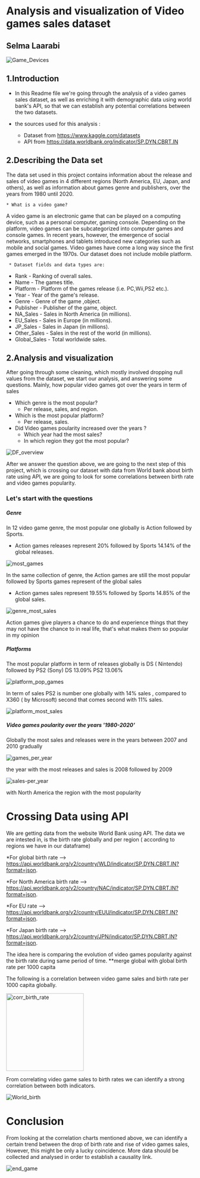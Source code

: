 # Analysis and visualization of Video games sales dataset
## Selma Laarabi

![Game_Devices](video_games_images/Game_Devices.jpg )


## 1.Introduction
- In this Readme file we're going through the analysis of a video games sales dataset, as well as enriching it with demographic data using world bank's API, 
so that we can establish any potential correlations between the two datasets.

- the sources used for this analysis :
   * Dataset from  https://www.kaggle.com/datasets
   * API from https://data.worldbank.org/indicator/SP.DYN.CBRT.IN
## 2.Describing the Data set
The data set used in this project contains information about the release and sales of video games in 4 different regions (North America, EU, Japan, and others),
as well as information about games genre and publishers, over the years from 1980 until 2020.  

    * What is a video game?
A video game is an electronic game that can be played on a computing device, such as a personal computer, gaming console. Depending on the platform, video games can be subcategorized into computer games and console games. In recent years, however, the emergence of social networks, smartphones and tablets introduced new categories such as mobile and social games. Video games have come a long way since the first games emerged in the 1970s. 
Our dataset does not include mobile platform.  

     * Dataset fields and data types are:
 - Rank - Ranking of overall sales.
 - Name - The games title.
 - Platform - Platform of the games release (i.e. PC,Wii,PS2 etc.).
 - Year - Year of the game's release.
 - Genre - Genre of the game ,object.
 - Publisher - Publisher of the game, object.
 - NA_Sales - Sales in North America (in millions).
 - EU_Sales - Sales in Europe (in millions).
 - JP_Sales - Sales in Japan (in millions).
 - Other_Sales - Sales in the rest of the world (in millions).
 - Global_Sales - Total worldwide sales.


## 2.Analysis and visualization

After going through some cleaning, which mostly involved dropping null values from the dataset, we start our analysis, and answering some questions.
Mainly, how popular video games got over the years in term of sales

  - Which genre is the most popular?
    * Per release, sales, and region.
  - Which is the most popular platform?
    * Per release, sales.
   - Did Video games poularity increased over the years ?
      * Which year had the most sales?
      * In which region they got the most popular?
     
![DF_overview](images/DF_overview.png)
    
    
After we answer the question above, we are going to the next step of this project, which is crossing our dataset with data from World bank about birth rate using API,
we are going to look for some correlations between birth rate and video games popularity.

### Let's start with the questions
##### Genre
In 12 video game genre, the most popular one globally is Action followed by Sports.
 - Action games releases represent 20% followed by Sports 14.14% of the global releases.



![most_games](images/most_games.png)


In the same collection of genre, the Action games are still the most popular followed by Sports games
represent  of the global sales 
  - Action games sales represent 19.55% followed by Sports	14.85% of the global sales.
 
![genre_most_sales](images/genre_most_sales.png)

Action games give players a chance to do and experience things that they may not have the chance to in real life, that's what makes them so popular in my opinion

##### Platforms

The most popular platform in term of releases globally is DS ( Nintendo) followed by PS2 (Sony)
DS      13.09%
PS2     13.06%

   ![platform_pop_games](images/platform_pop_games.png)
   
In term of sales PS2 is number one globally with 14% sales , compared to X360 ( by Microsoft) second that comes second with 11% sales.


   ![platform_most_sales](images/platform_most_sales.png)
  

##### Video games poularity over the years '1980-2020'
Globally the most sales and releases were in the years between 2007 and 2010 gradually

![games_per_year](images/games_per_year.png)

the year with the most releases and sales is 2008 followed by 2009


![sales-per_year](images/sales-per_year.png)

with North America the region with the most popularity


# Crossing Data using API

We are getting data from the website World Bank using API.
The data we are intested in, is the birth rate globally and per region ( according to regions we have in our dataframe)

*For global birth rate --> https://api.worldbank.org/v2/country/WLD/indicator/SP.DYN.CBRT.IN?format=json.

*For North America birth rate --> https://api.worldbank.org/v2/country/NAC/indicator/SP.DYN.CBRT.IN?format=json.

*For EU rate --> https://api.worldbank.org/v2/country/EUU/indicator/SP.DYN.CBRT.IN?format=json.

*For Japan birth rate --> https://api.worldbank.org/v2/country/JPN/indicator/SP.DYN.CBRT.IN?format=json.

The idea here is comparing the evolution of video games popularity against the birth rate during same period of time.
   **merge global with global birth rate per 1000 capita
 
The following is a correlation between video game sales and birth rate per 1000 capita globally.

   
  <img width="208" alt="corr_birth_rate" src="https://user-images.githubusercontent.com/89549422/197725711-324405d7-fc61-4c78-aa15-09606ea48640.png">

From correlating video game sales to birth rates we can identify a strong correlation between both indicators.

![World_birth](images/World_birth.png)



# Conclusion 

From looking at the correlation charts mentioned above, we can identify a certain trend between the drop of birth rate and rise of video games sales, However, this might be only a lucky coincidence. More data should be collected and analysed in order to establish a causality link.

    
  
  ![end_game](video_games_images/end_games.png)

 




